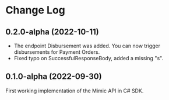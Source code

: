 
# Change Log

## 0.2.0-alpha (2022-10-11)
- The endpoint Disbursement was added. You can now trigger disbursements for Payment Orders.
- Fixed typo on SuccessfulResponseBody, added a missing "s".

## 0.1.0-alpha (2022-09-30)
First working implementation of the Mimic API in C# SDK.
